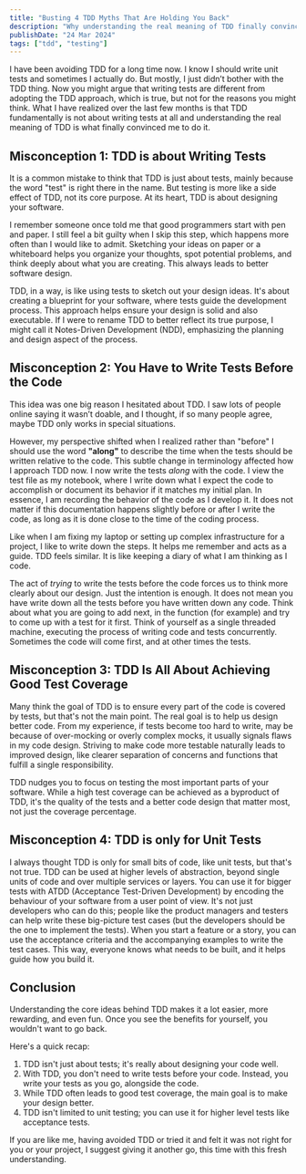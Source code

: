 ```yaml
---
title: "Busting 4 TDD Myths That Are Holding You Back"
description: "Why understanding the real meaning of TDD finally convinced me to practice it."
publishDate: "24 Mar 2024"
tags: ["tdd", "testing"]
---
```


I have been avoiding TDD for a long time now. I know I should write unit tests
and sometimes I actually do. But mostly, I just didn’t bother with the TDD
thing. Now you might argue that writing tests are different from adopting the
TDD approach, which is true, but not for the reasons you might think. What I
have realized over the last few months is that TDD fundamentally is not about
writing tests at all and understanding the real meaning of TDD is what finally
convinced me to do it.

## Misconception 1: TDD is about Writing Tests

It is a common mistake to think that TDD is just about tests, mainly because the
word "test" is right there in the name. But testing is more like a side effect
of TDD, not its core purpose. At its heart, TDD is about designing your
software.

I remember someone once told me that good programmers start with pen and paper.
I still feel a bit guilty when I skip this step, which happens more often than I
would like to admit. Sketching your ideas on paper or a whiteboard helps you
organize your thoughts, spot potential problems, and think deeply about what you
are creating. This always leads to better software design.

TDD, in a way, is like using tests to sketch out your design ideas. It's about
creating a blueprint for your software, where tests guide the development
process. This approach helps ensure your design is solid and also executable. If
I were to rename TDD to better reflect its true purpose, I might call it
Notes-Driven Development (NDD), emphasizing the planning and design aspect of
the process.

## Misconception 2: You Have to Write Tests Before the Code

This idea was one big reason I hesitated about TDD. I saw lots of people online
saying it wasn’t doable, and I thought, if so many people agree, maybe TDD
only works in special situations.

However, my perspective shifted when I realized rather than "before" I should
use the word **"along"** to describe the time when the tests should be written
relative to the code. This subtle change in terminology affected how I approach
TDD now. I now write the tests _along_ with the code. I view the test file as my
notebook, where I write down what I expect the code to accomplish or document
its behavior if it matches my initial plan. In essence, I am recording the
behavior of the code as I develop it. It does not matter if this documentation
happens slightly before or after I write the code, as long as it is done close
to the time of the coding process.

Like when I am fixing my laptop or setting up complex infrastructure for a
project, I like to write down the steps. It helps me remember and acts as a
guide. TDD feels similar. It is like keeping a diary of what I am thinking as I
code.

The act of _trying_ to write the tests before the code forces us to think more
clearly about our design. Just the intention is enough. It does not mean you
have write down all the tests before you have written down any code. Think about
what you are going to add next, in the function (for example) and try to come up
with a test for it first. Think of yourself as a single threaded machine,
executing the process of writing code and tests concurrently. Sometimes the code
will come first, and at other times the tests.

## Misconception 3: TDD Is All About Achieving Good Test Coverage

Many think the goal of TDD is to ensure every part of the code is covered by
tests, but that's not the main point. The real goal is to help us design better
code. From my experience, if tests become too hard to write, may be because of
over-mocking or overly complex mocks, it usually signals flaws in my code
design. Striving to make code more testable naturally leads to improved design,
like clearer separation of concerns and functions that fulfill a single
responsibility.

TDD nudges you to focus on testing the most important parts of your software.
While a high test coverage can be achieved as a byproduct of TDD, it's the
quality of the tests and a better code design that matter most, not just the
coverage percentage.

## Misconception 4: TDD is only for Unit Tests

I always thought TDD is only for small bits of code, like unit tests, but that's
not true. TDD can be used at higher levels of abstraction, beyond single units
of code and over multiple services or layers. You can use it for bigger tests
with ATDD (Acceptance Test-Driven Development) by encoding the behaviour of your
software from a user point of view. It's not just developers who can do this;
people like the product managers and testers can help write these big-picture
test cases (but the developers should be the one to implement the tests). When
you start a feature or a story, you can use the acceptance criteria and the
accompanying examples to write the test cases. This way, everyone knows what
needs to be built, and it helps guide how you build it.

## Conclusion

Understanding the core ideas behind TDD makes it a lot easier, more rewarding,
and even fun. Once you see the benefits for yourself, you wouldn't want to go
back.

Here's a quick recap:

1. TDD isn't just about tests; it's really about designing your code well.
2. With TDD, you don't need to write tests before your code. Instead, you write your tests as you go, alongside the code.
3. While TDD often leads to good test coverage, the main goal is to make your design better.
4. TDD isn't limited to unit testing; you can use it for higher level tests like acceptance tests.

If you are like me, having avoided TDD or tried it and felt it was not right for
you or your project, I suggest giving it another go, this time with this fresh
understanding.
